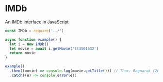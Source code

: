 IMDb
====

An IMDb interface in JavaScript

```javascript
const IMDb = require('../')

async function example() {
  let i = new IMDb()
  let movie = await i.getMovie('tt3501632')
  return movie
}

example()
  .then((movie) => console.log(movie.getTitle())) // Thor: Ragnarok (2017)
  .catch((e) => console.error(e))
```
